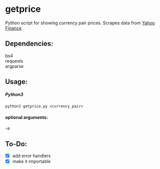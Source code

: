 # getprice
Python script for showing currency pair prices. 
Scrapes data from [Yahoo Finance](https://finance.yahoo.com/). 


## Dependencies:
bs4  
requests  
argparse  

## Usage:
##### Python3
```
python3 getprice.py <currency_pair>
```
#### optional arguments:
-a <amount>

## To-Do:
- [x] add error handlers  
- [x] make it importable  
